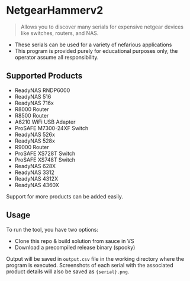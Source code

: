 # NetgearHammerv2

> Allows you to discover many serials for expensive netgear devices like switches, routers, and NAS.

- These serials can be used for a variety of nefarious applications
- This program is provided purely for educational purposes only, the operator assume all responsibility.

## Supported Products

- ReadyNAS RNDP6000
- ReadyNAS 516
- ReadyNAS 716x
- R8000 Router
- R8500 Router
- A6210 WiFi USB Adapter
- ProSAFE M7300-24XF Switch
- ReadyNAS 526x
- ReadyNAS 528x
- R9000 Router
- ProSAFE XS728T Switch
- ProSAFE XS748T Switch
- ReadyNAS 628X
- ReadyNAS 3312
- ReadyNAS 4312X
- ReadyNAS 4360X

Support for more products can be added easily.

## Usage

To run the tool, you have two options:

- Clone this repo & build solution from sauce in VS
- Download a precompiled release binary (spooky)

Output will be saved in `output.csv` file in the working directory where the program is executed. Screenshots of each
serial with the associated product details will also be saved as `{serial}.png`.
